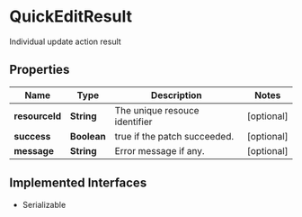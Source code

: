 

# QuickEditResult

Individual update action result

## Properties

| Name | Type | Description | Notes |
|------------ | ------------- | ------------- | -------------|
|**resourceId** | **String** | The unique resouce identifier |  [optional] |
|**success** | **Boolean** | true if the patch succeeded. |  [optional] |
|**message** | **String** | Error message if any. |  [optional] |


## Implemented Interfaces

* Serializable


